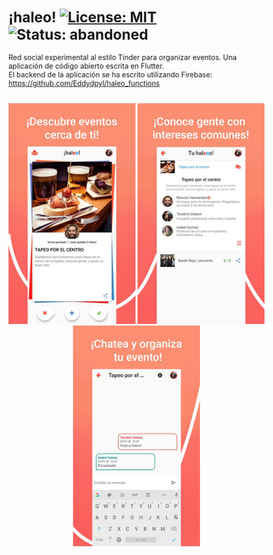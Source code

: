 # ¡haleo! [![License: MIT](https://img.shields.io/badge/License-MIT-yellow.svg)](https://opensource.org/licenses/MIT) ![Status: abandoned](https://img.shields.io/badge/status-abandoned-red.svg)

Red social experimental al estilo Tinder para organizar eventos. Una aplicación de código abierto escrita en Flutter.<br>
El backend de la aplicación se ha escrito utilizando Firebase: https://github.com/Eddydpyl/haleo_functions
<br><br>

<p align="center">
  <img src="/assets/screenshots/haleo_01.jpg" alt="screenshot-1" width="250"/>
  <img src="/assets/screenshots/haleo_02.jpg" alt="screenshot-2" width="250"/>
  <img src="/assets/screenshots/haleo_03.jpg" alt="screenshot-3" width="250"/>
</p>
